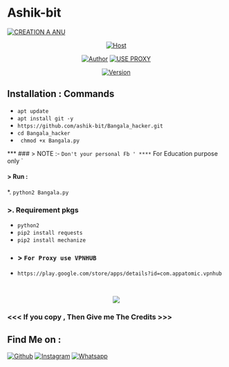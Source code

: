 # Ashik-bit

<p align="left">
<a href="#"><img title=" CREATION A ANU" src="https://img.shields.io/badge/ashik-bit-Creations-yellowgreen?colorA=%23ff0000&colorB=%23017e40&style=for-the-badge"></a>
</p>
<p align="center">
<a href="#"><img title="Host" src="https://github.com/ashik-bit/Ashik-bit/blob/master/IMG_20200804_183439.jpg"></a>
</p>
<p align="center">
<a href="https://github.com/htr-tech"><img title="Author" src="https://img.shields.io/badge/Author%20-Ashik-bit-green.svg?style=for-the-badge&logo=github"></a>
<a href="#"><img title="USE PROXY" src="https://img.shields.io/badge/Use-Proxy-yellowgreen?style=for-the-badge"></a>
</p>
<p align="center">
<a href="#"><img title="Version" src="https://img.shields.io/badge/Version%20-0.1-blue.svg?style=flat-square"></a>
</p>

## Installation : Commands 

* `apt update`
* `apt install git -y`
* `https://github.com/ashik-bit/Bangala_hacker.git `
* `cd Bangala_hacker`
* ` chmod +x Bangala.py`

*** ### > NOTE :- ` Don't your personal Fb '
**** ` For Education purpose only `


#### > Run : 
 *.      `python2 Bangala.py `

### >. Requirement pkgs 
 * `python2`
* `pip2 install requests`
* `pip2 install mechanize `
* ### > `For Proxy use VPNHUB `
* `https://play.google.com/store/apps/details?id=com.appatomic.vpnhub`
<br>
<p align="center">
<img src="https://github.com/ashik-bit/ashik-bitblob/master/IMG_20200804_183454.jpg"/>

### <<< If you copy , Then Give me The Credits >>>

## Find Me on :
[![Github](https://img.shields.io/badge/Github-ashik-bit-green?style=for-the-badge&logo=github)](https://github.com/ashik-bit)
[![Instagram](https://img.shields.io/badge/IG-ANI_ASHIQ17-yellowgreen?style=for-the-badge&logo=instagram)](https://www.instagram.com/ANI_ASHIQ17)
[![Whatsapp](https://img.shields.io/badge/WhatsApp-+8801950-304742-yellowgreen?style=for-the-badge&logo=WhatsApp)](whatsapp/+8801950-304742)
